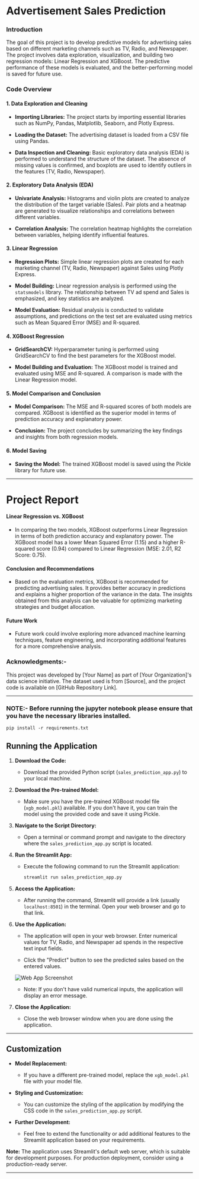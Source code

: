 # Advertisement Sales Prediction

### Introduction
The goal of this project is to develop predictive models for advertising sales based on different marketing channels such as TV, Radio, and Newspaper. The project involves data exploration, visualization, and building two regression models: Linear Regression and XGBoost. The predictive performance of these models is evaluated, and the better-performing model is saved for future use.

### Code Overview

#### 1. Data Exploration and Cleaning
- **Importing Libraries:** The project starts by importing essential libraries such as NumPy, Pandas, Matplotlib, Seaborn, and Plotly Express.

- **Loading the Dataset:** The advertising dataset is loaded from a CSV file using Pandas.

- **Data Inspection and Cleaning:** Basic exploratory data analysis (EDA) is performed to understand the structure of the dataset. The absence of missing values is confirmed, and boxplots are used to identify outliers in the features (TV, Radio, Newspaper).

#### 2. Exploratory Data Analysis (EDA)
- **Univariate Analysis:** Histograms and violin plots are created to analyze the distribution of the target variable (Sales). Pair plots and a heatmap are generated to visualize relationships and correlations between different variables.

- **Correlation Analysis:** The correlation heatmap highlights the correlation between variables, helping identify influential features.

#### 3. Linear Regression
- **Regression Plots:** Simple linear regression plots are created for each marketing channel (TV, Radio, Newspaper) against Sales using Plotly Express.

- **Model Building:** Linear regression analysis is performed using the `statsmodels` library. The relationship between TV ad spend and Sales is emphasized, and key statistics are analyzed.

- **Model Evaluation:** Residual analysis is conducted to validate assumptions, and predictions on the test set are evaluated using metrics such as Mean Squared Error (MSE) and R-squared.

#### 4. XGBoost Regression
- **GridSearchCV:** Hyperparameter tuning is performed using GridSearchCV to find the best parameters for the XGBoost model.

- **Model Building and Evaluation:** The XGBoost model is trained and evaluated using MSE and R-squared. A comparison is made with the Linear Regression model.

#### 5. Model Comparison and Conclusion
- **Model Comparison:** The MSE and R-squared scores of both models are compared. XGBoost is identified as the superior model in terms of prediction accuracy and explanatory power.

- **Conclusion:** The project concludes by summarizing the key findings and insights from both regression models.

#### 6. Model Saving
- **Saving the Model:** The trained XGBoost model is saved using the Pickle library for future use.
---
# **Project Report**
#### Linear Regression vs. XGBoost
- In comparing the two models, XGBoost outperforms Linear Regression in terms of both prediction accuracy and explanatory power. The XGBoost model has a lower Mean Squared Error (1.15) and a higher R-squared score (0.94) compared to Linear Regression (MSE: 2.01, R2 Score: 0.75).

#### Conclusion and Recommendations
- Based on the evaluation metrics, XGBoost is recommended for predicting advertising sales. It provides better accuracy in predictions and explains a higher proportion of the variance in the data. The insights obtained from this analysis can be valuable for optimizing marketing strategies and budget allocation.

#### Future Work
- Future work could involve exploring more advanced machine learning techniques, feature engineering, and incorporating additional features for a more comprehensive analysis.

### Acknowledgments:-
This project was developed by [Your Name] as part of [Your Organization]'s data science initiative. The dataset used is from [Source], and the project code is available on [GitHub Repository Link].

---

### NOTE:- Before running the jupyter notebook please ensure that you have the necessary libraries installed. 

```pip install -r requirements.txt```

## Running the Application

1. **Download the Code:**
   - Download the provided Python script (`sales_prediction_app.py`) to your local machine.

2. **Download the Pre-trained Model:**
   - Make sure you have the pre-trained XGBoost model file (`xgb_model.pkl`) available. If you don't have it, you can train the model using the provided code and save it using Pickle.

3. **Navigate to the Script Directory:**
   - Open a terminal or command prompt and navigate to the directory where the `sales_prediction_app.py` script is located.

4. **Run the Streamlit App:**
   - Execute the following command to run the Streamlit application:

     ```bash
     streamlit run sales_prediction_app.py
     ```

5. **Access the Application:**
   - After running the command, Streamlit will provide a link (usually `localhost:8501`) in the terminal. Open your web browser and go to that link.

6. **Use the Application:**
   - The application will open in your web browser. Enter numerical values for TV, Radio, and Newspaper ad spends in the respective text input fields.

   - Click the "Predict" button to see the predicted sales based on the entered values.

   ![Web App Screenshot](./streamlit_app_screenshot.png)

   - Note: If you don't have valid numerical inputs, the application will display an error message.

7. **Close the Application:**
   - Close the web browser window when you are done using the application.

---
## Customization

- **Model Replacement:**
  - If you have a different pre-trained model, replace the `xgb_model.pkl` file with your model file.

- **Styling and Customization:**
  - You can customize the styling of the application by modifying the CSS code in the `sales_prediction_app.py` script.

- **Further Development:**
  - Feel free to extend the functionality or add additional features to the Streamlit application based on your requirements.

**Note:** The application uses Streamlit's default web server, which is suitable for development purposes. For production deployment, consider using a production-ready server.

---
